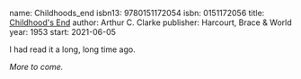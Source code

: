 name: Childhoods_end
isbn13: 9780151172054
isbn: 0151172056
title: [Childhood's End](https://www.amazon.com/dp/0151172056)
author: Arthur C. Clarke
publisher: Harcourt, Brace & World
year: 1953
start: 2021-06-05

I had read it a long, long time ago.

_More to come._
